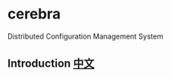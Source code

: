 # cerebra
Distributed Configuration Management System


## Introduction [中文](https://github.com/guoyuqi/cerebra/blob/master/README_zh.md)
